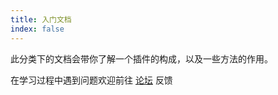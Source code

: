 ```yaml
---
title: 入门文档
index: false
---
```


此分类下的文档会带你了解一个插件的构成，以及一些方法的作用。

在学习过程中遇到问题欢迎前往 [论坛](https://www.runpod.cn) 反馈